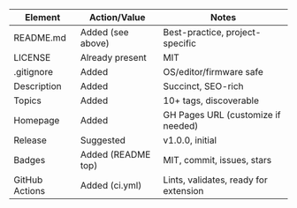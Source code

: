 | Element         | Action/Value         | Notes                                                   |
|-----------------|---------------------|---------------------------------------------------------|
| README.md       | Added (see above)   | Best-practice, project-specific                         |
| LICENSE         | Already present     | MIT                                                     |
| .gitignore      | Added               | OS/editor/firmware safe                                 |
| Description     | Added               | Succinct, SEO-rich                                      |
| Topics          | Added               | 10+ tags, discoverable                                  |
| Homepage        | Added               | GH Pages URL (customize if needed)                      |
| Release         | Suggested           | v1.0.0, initial                                         |
| Badges          | Added (README top)  | MIT, commit, issues, stars                              |
| GitHub Actions  | Added (ci.yml)      | Lints, validates, ready for extension                   |
